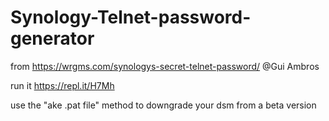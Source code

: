 # Synology-Telnet-password-generator
from https://wrgms.com/synologys-secret-telnet-password/  @Gui Ambros

run it 
https://repl.it/H7Mh

use the "ake .pat file" method to downgrade your dsm from a beta version
